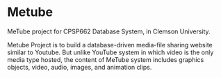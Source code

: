 # Metube
MeTube project for CPSP662 Database System, in Clemson University.

Metube Project is to build a database-driven media-file sharing website similar to Youtube. But unlike YouTube system in which video is the only media type hosted, the content of MeTube system includes graphics objects, video, audio, images, and animation clips.
